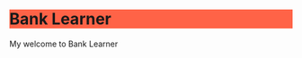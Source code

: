 <!DOCTYPE html>
<html>
<body>
<h1 style="background-color:Tomato;">Bank Learner</h1>
<p>My welcome to Bank Learner</p>
</body>
</html>
